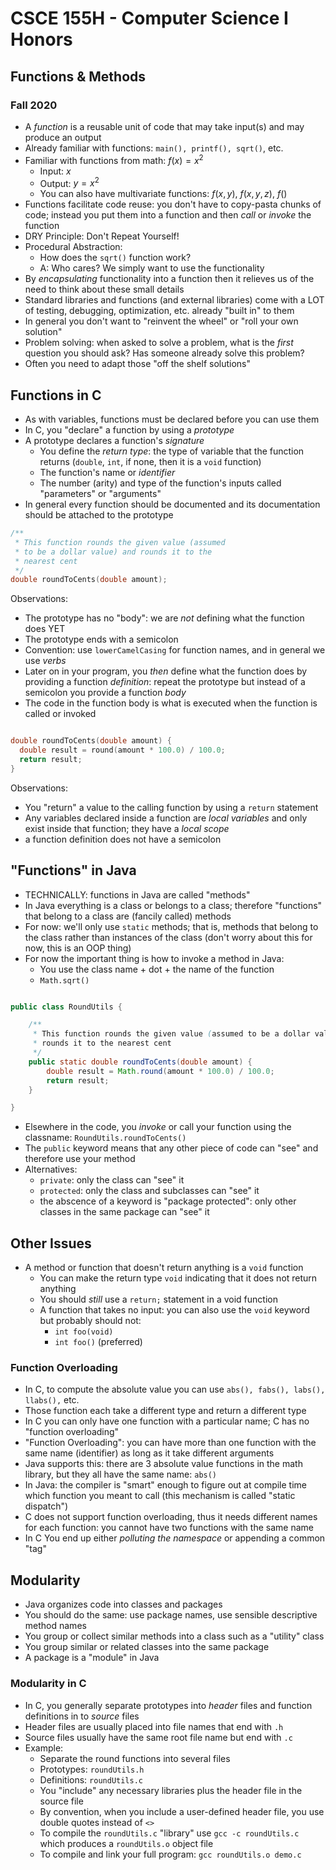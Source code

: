 
# CSCE 155H - Computer Science I Honors
## Functions & Methods
### Fall 2020

* A *function* is a reusable unit of code that may take input(s) and may produce an output
* Already familiar with functions: `main(), printf(), sqrt()`, etc.
* Familiar with functions from math: $f(x) = x^2$
  * Input: $x$
  * Output: $y = x^2$
  * You can also have multivariate functions: $f(x, y)$, $f(x, y, z)$, $f()$
* Functions facilitate code reuse: you don't have to copy-pasta chunks of code; instead you put them into a function and then *call* or *invoke* the function
* DRY Principle: Don't Repeat Yourself!
* Procedural Abstraction: 
  * How does the `sqrt()` function work?
  * A: Who cares? We simply want to use the functionality
* By *encapsulating* functionality into a function then it relieves us of the need to think about these small details
* Standard libraries and functions (and external libraries) come with a LOT of testing, debugging, optimization, etc. already "built in" to them
* In general you don't want to "reinvent the wheel" or "roll your own solution"
* Problem solving: when asked to solve a problem, what is the *first* question you should ask?  Has someone already solve this problem?
* Often you need to adapt those "off the shelf solutions"

## Functions in C

* As with variables, functions must be declared before you can use them
* In C, you "declare" a function by using a *prototype* 
* A prototype declares a function's *signature* 
  * You define the *return type*: the type of variable that the function returns (`double`, `int`, if none, then it is a `void` function)
  * The function's name or *identifier*
  * The number (arity) and type of the function's inputs called "parameters" or "arguments"
* In general every function should be documented and its documentation should be attached to the prototype

```c
/**
 * This function rounds the given value (assumed
 * to be a dollar value) and rounds it to the 
 * nearest cent
 */
double roundToCents(double amount);
```

Observations:
* The prototype has no "body": we are *not* defining what the function does YET
* The prototype ends with a semicolon
* Convention: use `lowerCamelCasing` for function names, and in general we use *verbs*
* Later on in your program, you *then* define what the function does by providing a function *definition*: repeat the prototype but instead of a semicolon you provide a function *body* 
* The code in the function body is what is executed when the function is called or invoked

```c

double roundToCents(double amount) {
  double result = round(amount * 100.0) / 100.0;
  return result;
}
```

Observations:
* You "return" a value to the calling function by using a `return` statement
* Any variables declared inside a function are *local variables* and only exist inside that function; they have a *local scope*
* a function definition does not have a semicolon

## "Functions" in Java

* TECHNICALLY: functions in Java are called "methods"
* In Java everything is a class or belongs to a class; therefore "functions" that belong to a class are (fancily called) methods
* For now: we'll only use `static` methods; that is, methods that belong to the class rather than instances of the class (don't worry about this for now, this is an OOP thing)
* For now the important thing is how to invoke a method in Java:
  * You use the class name + dot + the name of the function
  * `Math.sqrt()`
  
```java

public class RoundUtils {

	/**
	 * This function rounds the given value (assumed to be a dollar value) and
	 * rounds it to the nearest cent
	 */
	public static double roundToCents(double amount) {
		double result = Math.round(amount * 100.0) / 100.0;
		return result;
	}

}
```

* Elsewhere in the code, you *invoke* or call your function using the classname: `RoundUtils.roundToCents()`
* The `public` keyword means that any other piece of code can "see" and therefore use your method
* Alternatives:
  * `private`: only the class can "see" it
  * `protected`: only the class and subclasses can "see" it
  * the abscence of a keyword is "package protected": only other classes in the same package can "see" it
  
## Other Issues

* A method or function that doesn't return anything is a `void` function
  * You can make the return type `void` indicating that it does not return anything
  * You should *still* use a `return;` statement in a void function
  * A function that takes no input: you can also use the `void` keyword but probably should not:
    * `int foo(void)`
    * `int foo()` (preferred)  
    
### Function Overloading

* In C, to compute the absolute value you can use `abs(), fabs(), labs(), llabs(),` etc.
* Those function each take a different type and return a different type
* In C you can only have one function with a particular name; C has no "function overloading"
* "Function Overloading": you can have more than one function with the same name (identifier) as long as it take different arguments    
* Java supports this: there are 3 absolute value functions in the math library, but they all have the same name: `abs()`
* In Java: the compiler is "smart" enough to figure out at compile time which function you meant to call (this mechanism is called "static dispatch")
* C does not support function overloading, thus it needs different names for each function: you cannot have two functions with the same name
* In C You end up either *polluting the namespace* or appending a common "tag" 

## Modularity

* Java organizes code into classes and packages
* You should do the same: use package names, use sensible descriptive method names
* You group or collect similar methods into a class such as a "utility" class
* You group similar or related classes into the same package
* A package is a "module" in Java

### Modularity in C

* In C, you generally separate prototypes into *header* files and function definitions in to *source* files
* Header files are usually placed into file names that end with `.h`
* Source files usually have the same root file name but end with `.c`
* Example:
  * Separate the round functions into several files
  * Prototypes: `roundUtils.h`
  * Definitions: `roundUtils.c`
  * You "include" any necessary libraries plus the header file in the source file
  * By convention, when you include a user-defined header file, you use double quotes instead of `<>`
  * To compile the `roundUtils.c` "library" use `gcc -c roundUtils.c` which produces a `roundUtils.o` object file
  * To compile and link your full program:
  `gcc roundUtils.o demo.c`

```text







```
